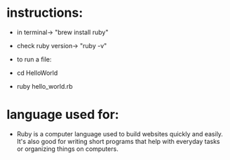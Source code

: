 # instructions:

- in terminal-> "brew install ruby"
- check ruby version-> "ruby -v"

- to run a file: 
- cd HelloWorld
- ruby hello_world.rb

# language used for: 

- Ruby is a computer language used to build websites quickly and easily. It's also good for writing short programs that help with everyday tasks or organizing things on computers.